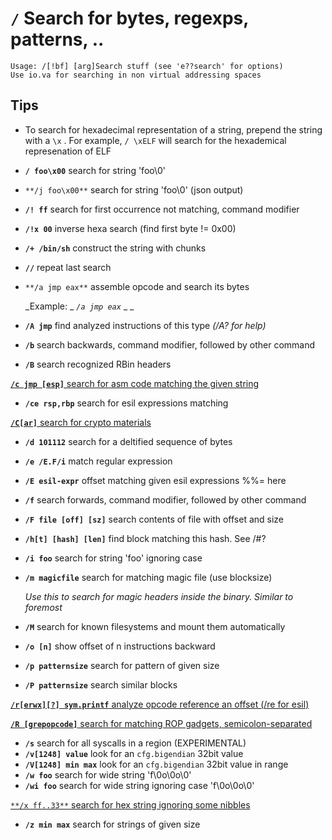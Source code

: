 <!-- TITLE: / Search -->

#  **`/`** Search for bytes, regexps, patterns, ..


```text
Usage: /[!bf] [arg]Search stuff (see 'e??search' for options)
Use io.va for searching in non virtual addressing spaces
```


## **Tips**
  - To search for hexadecimal representation of a string, prepend the string with a `\x` . For example, `/ \xELF` will search for the hexademical represenation of ELF
- **`/ foo\x00`** search for string 'foo\0'
- `**/j foo\x00**` search for string 'foo\0' (json output)
- **`/! ff`** search for first occurrence not matching, command modifier
- **`/!x 00`** inverse hexa search (find first byte != 0x00)
- **`/+ /bin/sh`** construct the string with chunks
- **`//`** repeat last search
- `**/a jmp eax**` assemble opcode and search its bytes

   _Example: _ _`/a jmp eax`_ _ _ 

- **`/A jmp`** find analyzed instructions of this type _(/A? for help)_
- **`/b`** search backwards, command modifier, followed by other command
- **`/B`** search recognized RBin headers

[ **`/c jmp [esp]`** search for asm code matching the given string](./c-jmp-esp-search-for-asm-code-matching-the-given-string-5aa1ae4b-a79f-467b-bdb0-39a8fa017ec6.md)

- **`/ce rsp,rbp`** search for esil expressions matching

[ **`/C[ar]`** search for crypto materials](./C-ar-search-for-crypto-materials-37c07731-611c-437b-964d-5a1bd7b0c562.md)

- **`/d 101112`** search for a deltified sequence of bytes
- **`/e /E.F/i`** match regular expression
- **`/E esil-expr`** offset matching given esil expressions %%= here
- **`/f`** search forwards, command modifier, followed by other command
- **`/F file [off] [sz]`** search contents of file with offset and size
- **`/h[t] [hash] [len]`** find block matching this hash. See /#?
- **`/i foo`** search for string 'foo' ignoring case
- **`/m magicfile`** search for matching magic file (use blocksize)

   _Use this to search for magic headers inside the binary. Similar to foremost_ 

- **`/M`** search for known filesystems and mount them automatically
- **`/o [n]`** show offset of n instructions backward
- **`/p patternsize`** search for pattern of given size
- **`/P patternsize`** search similar blocks

[ **`/r[erwx][?] sym.printf`** analyze opcode reference an offset (/re for esil)](search/r)

[ **`/R [grepopcode]`** search for matching ROP gadgets, semicolon-separated](./R-grepopcode-search-for-matching-ROP-gadgets-semicolon-separated-cb948f4e-c68d-4d47-a4f3-a1b6e71ad421.md)

- **`/s`** search for all syscalls in a region (EXPERIMENTAL)
- **`/v[1248] value`** look for an `cfg.bigendian` 32bit value
- **`/V[1248] min max`** look for an `cfg.bigendian` 32bit value in range
- **`/w foo`** search for wide string 'f\0o\0o\0'
- **`/wi foo`** search for wide string ignoring case 'f\0o\0o\0'

[ `**/x ff..33**` search for hex string ignoring some nibbles](search/x)

- **`/z min max`** search for strings of given size